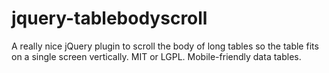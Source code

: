 # jquery-tablebodyscroll
A really nice jQuery plugin to scroll the body of long tables so the table fits on a single screen vertically.  MIT or LGPL.  Mobile-friendly data tables.
